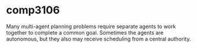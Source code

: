 # comp3106
Many multi-agent planning problems require separate agents to work together to complete a common goal. Sometimes the agents are autonomous, but they also may receive scheduling from a central authority.
